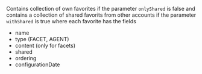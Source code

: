 Contains collection of own favorites if the parameter ``onlyShared`` is false 
and contains a collection of shared favorits from other accounts if the parameter ``withShared`` is true
where each favorite has the fields
* name
* type (FACET, AGENT)
* content (only for facets)
* shared
* ordering
* configurationDate